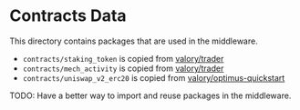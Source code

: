 # Contracts Data

This directory contains packages that are used in the middleware.

- `contracts/staking_token` is copied from [valory/trader](https://github.com/valory-xyz/trader/tree/main/packages/valory/contracts/staking_token)
- `contracts/mech_activity` is copied from [valory/trader](https://github.com/valory-xyz/trader/tree/main/packages/valory/contracts/mech_activity)
- `contracts/uniswap_v2_erc20` is copied from [valory/optimus-quickstart](https://github.com/valory-xyz/optimus-quickstart/tree/main/operate/data/contracts/uniswap_v2_erc20)

TODO: Have a better way to import and reuse packages in the middleware.
